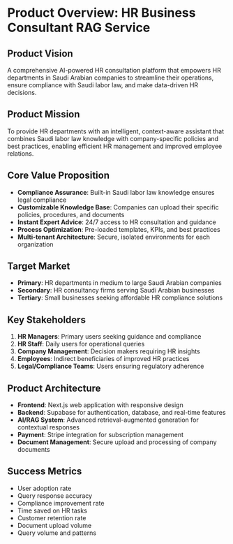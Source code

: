 # Product Overview: HR Business Consultant RAG Service

## Product Vision
A comprehensive AI-powered HR consultation platform that empowers HR departments in Saudi Arabian companies to streamline their operations, ensure compliance with Saudi labor law, and make data-driven HR decisions.

## Product Mission
To provide HR departments with an intelligent, context-aware assistant that combines Saudi labor law knowledge with company-specific policies and best practices, enabling efficient HR management and improved employee relations.

## Core Value Proposition
- **Compliance Assurance**: Built-in Saudi labor law knowledge ensures legal compliance
- **Customizable Knowledge Base**: Companies can upload their specific policies, procedures, and documents
- **Instant Expert Advice**: 24/7 access to HR consultation and guidance
- **Process Optimization**: Pre-loaded templates, KPIs, and best practices
- **Multi-tenant Architecture**: Secure, isolated environments for each organization

## Target Market
- **Primary**: HR departments in medium to large Saudi Arabian companies
- **Secondary**: HR consultancy firms serving Saudi Arabian businesses
- **Tertiary**: Small businesses seeking affordable HR compliance solutions

## Key Stakeholders
1. **HR Managers**: Primary users seeking guidance and compliance
2. **HR Staff**: Daily users for operational queries
3. **Company Management**: Decision makers requiring HR insights
4. **Employees**: Indirect beneficiaries of improved HR practices
5. **Legal/Compliance Teams**: Users ensuring regulatory adherence

## Product Architecture
- **Frontend**: Next.js web application with responsive design
- **Backend**: Supabase for authentication, database, and real-time features
- **AI/RAG System**: Advanced retrieval-augmented generation for contextual responses
- **Payment**: Stripe integration for subscription management
- **Document Management**: Secure upload and processing of company documents

## Success Metrics
- User adoption rate
- Query response accuracy
- Compliance improvement rate
- Time saved on HR tasks
- Customer retention rate
- Document upload volume
- Query volume and patterns
